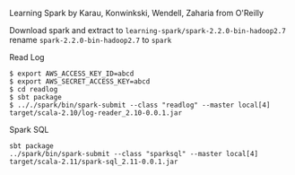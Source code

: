 Learning Spark by Karau, Konwinkski, Wendell, Zaharia from O'Reilly

Download spark and extract to `learning-spark/spark-2.2.0-bin-hadoop2.7` rename `spark-2.2.0-bin-hadoop2.7` to `spark`

Read Log
~~~~
$ export AWS_ACCESS_KEY_ID=abcd
$ export AWS_SECRET_ACCESS_KEY=abcd
$ cd readlog
$ sbt package
$ .././spark/bin/spark-submit --class "readlog" --master local[4] target/scala-2.10/log-reader_2.10-0.0.1.jar
~~~~

Spark SQL
~~~~
sbt package
../spark/bin/spark-submit --class "sparksql" --master local[4] target/scala-2.11/spark-sql_2.11-0.0.1.jar
~~~~